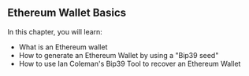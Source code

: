 ## Ethereum Wallet Basics 

In this chapter, you will learn:

 - What is an Ethereum wallet
 - How to generate an Ethereum Wallet by using a "Bip39 seed"
 - How to use Ian Coleman's Bip39 Tool to recover an Ethereum Wallet